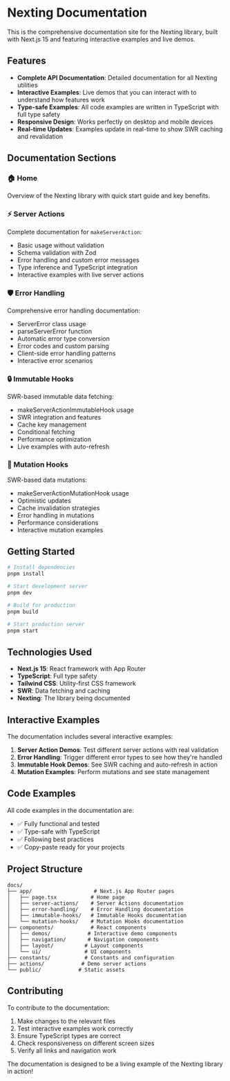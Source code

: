 # Nexting Documentation

This is the comprehensive documentation site for the Nexting library, built with Next.js 15 and featuring interactive examples and live demos.

## Features

- **Complete API Documentation**: Detailed documentation for all Nexting utilities
- **Interactive Examples**: Live demos that you can interact with to understand how features work
- **Type-safe Examples**: All code examples are written in TypeScript with full type safety
- **Responsive Design**: Works perfectly on desktop and mobile devices
- **Real-time Updates**: Examples update in real-time to show SWR caching and revalidation

## Documentation Sections

### 🏠 Home
Overview of the Nexting library with quick start guide and key benefits.

### ⚡ Server Actions
Complete documentation for `makeServerAction`:
- Basic usage without validation
- Schema validation with Zod
- Error handling and custom error messages
- Type inference and TypeScript integration
- Interactive examples with live server actions

### 🛡️ Error Handling
Comprehensive error handling documentation:
- ServerError class usage
- parseServerError function
- Automatic error type conversion
- Error codes and custom parsing
- Client-side error handling patterns
- Interactive error scenarios

### 🔒 Immutable Hooks
SWR-based immutable data fetching:
- makeServerActionImmutableHook usage
- SWR integration and features
- Cache key management
- Conditional fetching
- Performance optimization
- Live examples with auto-refresh

### 🔄 Mutation Hooks
SWR-based data mutations:
- makeServerActionMutationHook usage
- Optimistic updates
- Cache invalidation strategies
- Error handling in mutations
- Performance considerations
- Interactive mutation examples

## Getting Started

```bash
# Install dependencies
pnpm install

# Start development server
pnpm dev

# Build for production
pnpm build

# Start production server
pnpm start
```

## Technologies Used

- **Next.js 15**: React framework with App Router
- **TypeScript**: Full type safety
- **Tailwind CSS**: Utility-first CSS framework
- **SWR**: Data fetching and caching
- **Nexting**: The library being documented

## Interactive Examples

The documentation includes several interactive examples:

1. **Server Action Demos**: Test different server actions with real validation
2. **Error Handling**: Trigger different error types to see how they're handled
3. **Immutable Hook Demos**: See SWR caching and auto-refresh in action
4. **Mutation Examples**: Perform mutations and see state management

## Code Examples

All code examples in the documentation are:
- ✅ Fully functional and tested
- ✅ Type-safe with TypeScript
- ✅ Following best practices
- ✅ Copy-paste ready for your projects

## Project Structure

```
docs/
├── app/                    # Next.js App Router pages
│   ├── page.tsx           # Home page
│   ├── server-actions/    # Server Actions documentation
│   ├── error-handling/    # Error Handling documentation
│   ├── immutable-hooks/   # Immutable Hooks documentation
│   └── mutation-hooks/    # Mutation Hooks documentation
├── components/            # React components
│   ├── demos/            # Interactive demo components
│   ├── navigation/       # Navigation components
│   ├── layout/          # Layout components
│   └── ui/              # UI components
├── constants/           # Constants and configuration
├── actions/            # Demo server actions
└── public/            # Static assets
```

## Contributing

To contribute to the documentation:

1. Make changes to the relevant files
2. Test interactive examples work correctly
3. Ensure TypeScript types are correct
4. Check responsiveness on different screen sizes
5. Verify all links and navigation work

The documentation is designed to be a living example of the Nexting library in action!
